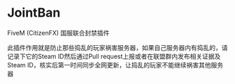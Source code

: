 # JointBan
FiveM (CitizenFX) 国服联合封禁插件

此插件作用就是防止那些捣乱的玩家祸害服务器，如果自己服务器内有捣乱的，请记录下它的Steam ID然后通过Pull request上报或者在联盟群内发布相关证据及Steam ID，核实后第一时间同步全网更新，让捣乱的玩家不能继续祸害其他服务器

